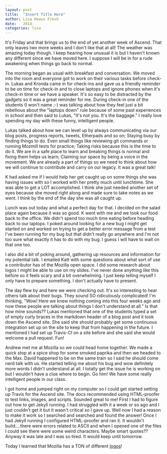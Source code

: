 ```yaml
---
layout: post
title:  "Insert Title Here"
author: Lisa Hewus Fresh
date:   2014-
categories: lisa
---
```


It's Friday and that brings us to the end of yet another week of Ascend. That only leaves two more weeks and I don't like that at all! The weather was amazing today though. I keep hearing how unusual it is but I haven't known any different since we have moved here. I suppose I will be in for a rude awakening when things go back to normal.

The morning began as usual with breakfast and conversation. We moved into the room and everyone got to work on their various tasks before check-in. Lukas and Kronda came in for check-ins and gave us a friendly reminder to be on time for check-in and to close laptops and ignore phones when it's check-in time or we have a speaker. It's so easy to be distracted by the gadgets so it was a great reminder for me. During check-in one of the students (I won't name ;-) was talking about how they feel just a bit rebellious about the "laptops down" rule because of some past experiences in school and then said to Lukas, "It's not you. It's the baggage." I really love spending my day with these funny, intelligent people.

Lukas talked about how we can level up by always communicating via our blog posts, progress reports, tweets, Etherpads and so on; Staying busy by finding things to do. Even small things like reviewing git commands or running Mozmill tests for practice; Taking risks because this is the time to do it. We are in a safe place to learn and breaking things is normal and fixing them helps us learn; Claiming our space by being a voice in the movement. We are already a part of things so we need to think about how we will continue to contribute and carry on our legacy. It was a great talk!

K had asked me if I would help her get caught up on some things she was having issues with so I worked with her pretty much until lunchtime. She was able to get a LOT accomplished. I think she just needed another set of eyes because she moved right along and made sure to take notes as we went. I think by the end of the day she was all caught up.

Lunch was out today and what a perfect day for that. I decided on the salad place again because it was so good. K went with me and we took our food back to the office. We didn't spend too much time eating before heading back to our laptops. I poked around looking for a new bug I might get started on and worked on trying to get a better error message from a test I've been running for my bug but that didn't really go anywhere and I'm not too sure what exactly it has to do with my bug. I guess I will have to wait on that one too.

I also did a bit of poking around, gathering up resources and information for my potential talk. I emailed Katt with some questions about what sort of use a contributor has of the Mozilla open space. I did some research about logos I might be able to use on my slides. I've never done anything like this before so it feels scary and a bit overwhelming. I just keep telling myself I only have to prepare something. I don't actually have to present.

The day flew by and here we were checking out. It's so interesting to hear others talk about their bugs. They sound SO ridiculously complicated! I'm thinking, "Wow! Here we knew nothing coming into this four weeks ago and now these people are talking about things I don't understand at all." Is that how mine sounds?? Lukas mentioned that one of the students typed a set of empty curly braces in the markdown header of a blog post and it took down the Ascend site. She said she should probably get some continuous integration set up on the site to keep that from happening in the future. I mentioned I had set up Travis-CI on a site before and she said she would welcome a pull request. Fun!

Andrew met me at Mozilla so we could head home together. We made a quick stop at a spice shop for some smoked paprika and then we headed to the Max. David happened to be on the same train so I said he should come nerd talk with us. He started telling me about his bug and wow definitely more words I didn't understand at all. I totally get the issue he is working on but I wouldn't have a clue where to begin. Go him! We have some really intelligent people in our class.

I got home and jumped right on my computer so I could get started setting up Travis for the Ascend site. The docs recommended using HTML-proofer to test links, images, and scripts. Sounded great to me! First I had to figure out how to get Jekyll running. I had struggled with it a week or so ago and I just couldn't get it but it wasn't critical so I gave up. Well now I had a reason to make it work so I searched and searched and found the answer! Once I had Jekyll running I configured HTML-proofer and ran it. It wouldn't build....there were errors related to ASCII and when I opened one of the files I could see there were some weird characters. Maybe smart quotes?? Anyway it was late and I was so tired. It would keep until tomorrow.

Today I learned that Mozilla has a TON of different <a href="https://www.mozilla.org/en-US/styleguide/" target="_blank">logos</a>!
